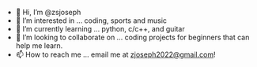- 👋 Hi, I’m @zsjoseph
- 👀 I’m interested in ... coding, sports and music
- 🌱 I’m currently learning ... python, c/c++, and guitar
- 💞️ I’m looking to collaborate on ... coding projects for beginners that can help me learn.
- 📫 How to reach me ... email me at zjoseph2022@gmail.com!

<!---
zsjoseph/zsjoseph is a ✨ special ✨ repository because its `README.md` (this file) appears on your GitHub profile.
You can click the Preview link to take a look at your changes.
--->

